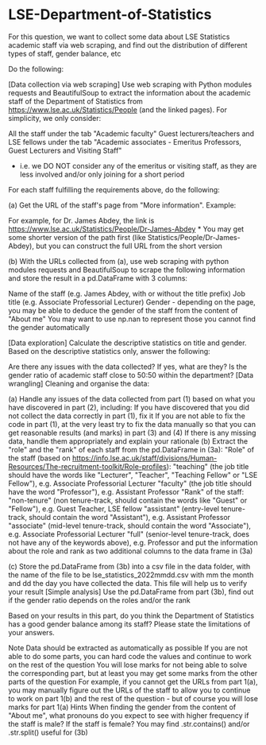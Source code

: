 # LSE-Department-of-Statistics
For this question, we want to collect some data about LSE Statistics academic staff via web scraping, and find out the distribution of different types of staff, gender balance, etc

Do the following:

[Data collection via web scraping] Use web scraping with Python modules requests and BeautifulSoup to extract the information about the academic staff of the Department of Statistics from https://www.lse.ac.uk/Statistics/People (and the linked pages). For simplicity, we only consider:

All the staff under the tab "Academic faculty"
Guest lecturers/teachers and LSE fellows under the tab "Academic associates - Emeritus Professors, Guest Lecturers and Visiting Staff"
 * i.e. we DO NOT consider any of the emeritus or visiting staff, as they are less involved and/or only joining for a short period

For each staff fulfilling the requirements above, do the following:

(a) Get the URL of the staff's page from "More information". Example:

For example, for Dr. James Abdey, the link is https://www.lse.ac.uk/Statistics/People/Dr-James-Abdey * You may get some shorter version of the path first (like Statistics/People/Dr-James-Abdey), but you can construct the full URL from the short version

(b) With the URLs collected from (a), use web scraping with python modules requests and BeautifulSoup to scrape the following information and store the result in a pd.DataFrame with 3 columns:

Name of the staff (e.g. James Abdey, with or without the title prefix)
Job title (e.g. Associate Professorial Lecturer)
Gender - depending on the page, you may be able to deduce the gender of the staff from the content of "About me"
You may want to use np.nan to represent those you cannot find the gender automatically

[Data exploration] Calculate the descriptive statistics on title and gender. Based on the descriptive statistics only, answer the following:

Are there any issues with the data collected? If yes, what are they?
Is the gender ratio of academic staff close to 50:50 within the department?
[Data wrangling] Cleaning and organise the data:

(a) Handle any issues of the data collected from part (1) based on what you have discovered in part (2), including:
If you have discovered that you did not collect the data correctly in part (1), fix it
If you are not able to fix the code in part (1), at the very least try to fix the data manually so that you can get reasonable results (and marks) in part (3) and (4)
If there is any missing data, handle them appropriately and explain your rationale
(b) Extract the "role" and the "rank" of each staff from the pd.DataFrame in (3a):
"Role" of the staff (based on https://info.lse.ac.uk/staff/divisions/Human-Resources/The-recruitment-toolkit/Role-profiles):
"teaching" (the job title should have the words like "Lecturer", "Teacher", "Teaching Fellow" or "LSE Fellow"), e.g. Associate Professorial Lecturer
"faculty" (the job title should have the word "Professor"), e.g. Assistant Professor
"Rank" of the staff:
"non-tenure" (non tenure-track, should contain the words like "Guest" or "Fellow"), e.g. Guest Teacher, LSE fellow
"assistant" (entry-level tenure-track, should contain the word "Assistant"), e.g. Assistant Professor
"associate" (mid-level tenure-track, should contain the word "Associate"), e.g. Associate Professorial Lecturer
"full" (senior-level tenure-track, does not have any of the keywords above), e.g. Professor
and put the information about the role and rank as two additional columns to the data frame in (3a)

(c) Store the pd.DataFrame from (3b) into a csv file in the data folder, with the name of the file to be lse_statistics_2022mmdd.csv with mm the month and dd the day you have collected the data. This file will help us to verify your result
[Simple analysis] Use the pd.DataFrame from part (3b), find out if the gender ratio depends on the roles and/or the rank

Based on your results in this part, do you think the Department of Statistics has a good gender balance among its staff?
Please state the limitations of your answers.

Note
Data should be extracted as automatically as possible
If you are not able to do some parts, you can hard code the values and continue to work on the rest of the question
You will lose marks for not being able to solve the corresponding part, but at least you may get some marks from the other parts of the question
For example, if you cannot get the URLs from part 1(a), you may manually figure out the URLs of the staff to allow you to continue to work on part 1(b) and the rest of the question - but of course you will lose marks for part 1(a)
Hints
When finding the gender from the content of "About me", what pronouns do you expect to see with higher frequency if the staff is male? If the staff is female?
You may find .str.contains() and/or .str.split() useful for (3b)
